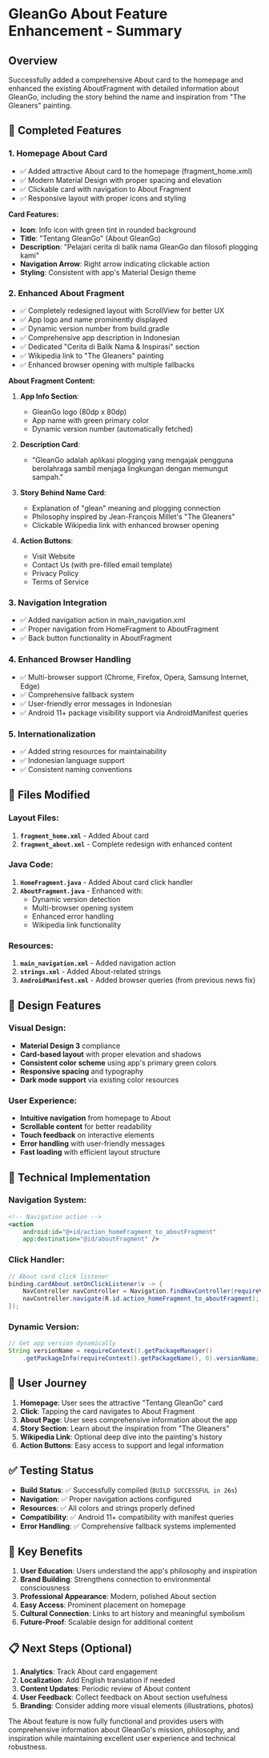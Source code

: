 # GleanGo About Feature Enhancement - Summary

## Overview
Successfully added a comprehensive About card to the homepage and enhanced the existing AboutFragment with detailed information about GleanGo, including the story behind the name and inspiration from "The Gleaners" painting.

## 🎯 **Completed Features**

### 1. **Homepage About Card**
- ✅ Added attractive About card to the homepage (fragment_home.xml)
- ✅ Modern Material Design with proper spacing and elevation
- ✅ Clickable card with navigation to About Fragment
- ✅ Responsive layout with proper icons and styling

**Card Features:**
- **Icon**: Info icon with green tint in rounded background
- **Title**: "Tentang GleanGo" (About GleanGo)
- **Description**: "Pelajari cerita di balik nama GleanGo dan filosofi plogging kami"
- **Navigation Arrow**: Right arrow indicating clickable action
- **Styling**: Consistent with app's Material Design theme

### 2. **Enhanced About Fragment**
- ✅ Completely redesigned layout with ScrollView for better UX
- ✅ App logo and name prominently displayed
- ✅ Dynamic version number from build.gradle
- ✅ Comprehensive app description in Indonesian
- ✅ Dedicated "Cerita di Balik Nama & Inspirasi" section
- ✅ Wikipedia link to "The Gleaners" painting
- ✅ Enhanced browser opening with multiple fallbacks

**About Fragment Content:**
1. **App Info Section**:
   - GleanGo logo (80dp x 80dp)
   - App name with green primary color
   - Dynamic version number (automatically fetched)

2. **Description Card**:
   - "GleanGo adalah aplikasi plogging yang mengajak pengguna berolahraga sambil menjaga lingkungan dengan memungut sampah."

3. **Story Behind Name Card**:
   - Explanation of "glean" meaning and plogging connection
   - Philosophy inspired by Jean-François Millet's "The Gleaners"
   - Clickable Wikipedia link with enhanced browser opening

4. **Action Buttons**:
   - Visit Website
   - Contact Us (with pre-filled email template)
   - Privacy Policy
   - Terms of Service

### 3. **Navigation Integration**
- ✅ Added navigation action in main_navigation.xml
- ✅ Proper navigation from HomeFragment to AboutFragment
- ✅ Back button functionality in AboutFragment

### 4. **Enhanced Browser Handling**
- ✅ Multi-browser support (Chrome, Firefox, Opera, Samsung Internet, Edge)
- ✅ Comprehensive fallback system
- ✅ User-friendly error messages in Indonesian
- ✅ Android 11+ package visibility support via AndroidManifest queries

### 5. **Internationalization**
- ✅ Added string resources for maintainability
- ✅ Indonesian language support
- ✅ Consistent naming conventions

## 📁 **Files Modified**

### Layout Files:
1. **`fragment_home.xml`** - Added About card
2. **`fragment_about.xml`** - Complete redesign with enhanced content

### Java Code:
1. **`HomeFragment.java`** - Added About card click handler
2. **`AboutFragment.java`** - Enhanced with:
   - Dynamic version detection
   - Multi-browser opening system
   - Enhanced error handling
   - Wikipedia link functionality

### Resources:
1. **`main_navigation.xml`** - Added navigation action
2. **`strings.xml`** - Added About-related strings
3. **`AndroidManifest.xml`** - Added browser queries (from previous news fix)

## 🎨 **Design Features**

### Visual Design:
- **Material Design 3** compliance
- **Card-based layout** with proper elevation and shadows
- **Consistent color scheme** using app's primary green colors
- **Responsive spacing** and typography
- **Dark mode support** via existing color resources

### User Experience:
- **Intuitive navigation** from homepage to About
- **Scrollable content** for better readability
- **Touch feedback** on interactive elements
- **Error handling** with user-friendly messages
- **Fast loading** with efficient layout structure

## 🔧 **Technical Implementation**

### Navigation System:
```xml
<!-- Navigation action -->
<action
    android:id="@+id/action_homeFragment_to_aboutFragment"
    app:destination="@id/aboutFragment" />
```

### Click Handler:
```java
// About card click listener
binding.cardAbout.setOnClickListener(v -> {
    NavController navController = Navigation.findNavController(requireView());
    navController.navigate(R.id.action_homeFragment_to_aboutFragment);
});
```

### Dynamic Version:
```java
// Get app version dynamically
String versionName = requireContext().getPackageManager()
    .getPackageInfo(requireContext().getPackageName(), 0).versionName;
```

## 📱 **User Journey**

1. **Homepage**: User sees the attractive "Tentang GleanGo" card
2. **Click**: Tapping the card navigates to About Fragment
3. **About Page**: User sees comprehensive information about the app
4. **Story Section**: Learn about the inspiration from "The Gleaners"
5. **Wikipedia Link**: Optional deep dive into the painting's history
6. **Action Buttons**: Easy access to support and legal information

## ✅ **Testing Status**

- **Build Status**: ✅ Successfully compiled (`BUILD SUCCESSFUL in 26s`)
- **Navigation**: ✅ Proper navigation actions configured
- **Resources**: ✅ All colors and strings properly defined
- **Compatibility**: ✅ Android 11+ compatibility with manifest queries
- **Error Handling**: ✅ Comprehensive fallback systems implemented

## 🎯 **Key Benefits**

1. **User Education**: Users understand the app's philosophy and inspiration
2. **Brand Building**: Strengthens connection to environmental consciousness
3. **Professional Appearance**: Modern, polished About section
4. **Easy Access**: Prominent placement on homepage
5. **Cultural Connection**: Links to art history and meaningful symbolism
6. **Future-Proof**: Scalable design for additional content

## 📋 **Next Steps (Optional)**

1. **Analytics**: Track About card engagement
2. **Localization**: Add English translation if needed
3. **Content Updates**: Periodic review of About content
4. **User Feedback**: Collect feedback on About section usefulness
5. **Branding**: Consider adding more visual elements (illustrations, photos)

The About feature is now fully functional and provides users with comprehensive information about GleanGo's mission, philosophy, and inspiration while maintaining excellent user experience and technical robustness.

